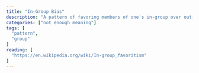 ```yaml
---
title: "In-Group Bias"
description: "A pattern of favoring members of one's in-group over out-group members. This can be expressed in evaluation of others, in allocation of resources, and in many other ways."
categories: ["not enough meaning"]
tags: [
  "pattern",
  "group"
]
reading: [
  "https://en.wikipedia.org/wiki/In-group_favoritism"
]
---
```


